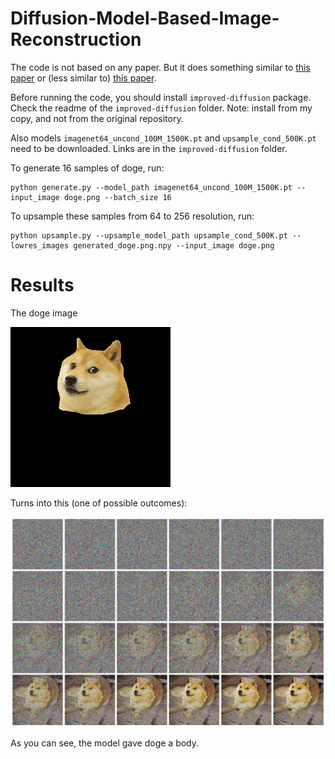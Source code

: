 # Diffusion-Model-Based-Image-Reconstruction

The code is not based on any paper. But it does something similar to [this paper](https://openaccess.thecvf.com/content/CVPR2022/papers/Lugmayr_RePaint_Inpainting_Using_Denoising_Diffusion_Probabilistic_Models_CVPR_2022_paper.pdf) or (less similar to) [this paper](https://arxiv.org/pdf/2112.10741.pdf).

Before running the code, you should install `improved-diffusion` package. Check the readme of the `improved-diffusion` folder. Note: install from my copy, and not from the original repository.

Also models `imagenet64_uncond_100M_1500K.pt` and `upsample_cond_500K.pt` need to be downloaded. Links are in the `improved-diffusion` folder.

To generate 16 samples of doge, run:

```
python generate.py --model_path imagenet64_uncond_100M_1500K.pt --input_image doge.png --batch_size 16
```

To upsample these samples from 64 to 256 resolution, run:

```
python upsample.py --upsample_model_path upsample_cond_500K.pt --lowres_images generated_doge.png.npy --input_image doge.png
```

# Results
The doge image

![](doge.png)

Turns into this (one of possible outcomes):

![](pictures/doge_result.jpg)

As you can see, the model gave doge a body.

